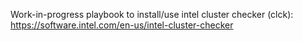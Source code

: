 Work-in-progress playbook to install/use intel cluster checker (clck): https://software.intel.com/en-us/intel-cluster-checker
